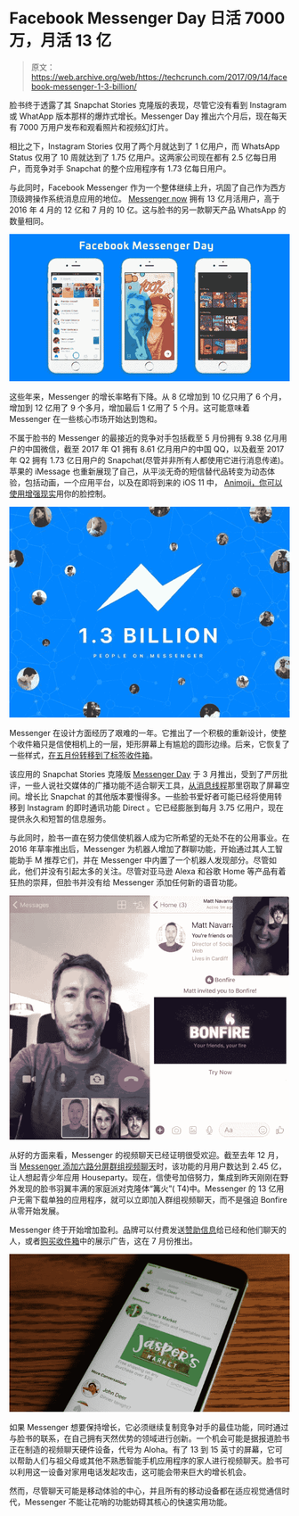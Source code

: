 # Facebook Messenger Day 日活 7000 万，月活 13 亿

> 原文：<https://web.archive.org/web/https://techcrunch.com/2017/09/14/facebook-messenger-1-3-billion/>

脸书终于透露了其 Snapchat Stories 克隆版的表现，尽管它没有看到 Instagram 或 WhatApp 版本那样的爆炸式增长。Messenger Day 推出六个月后，现在每天有 7000 万用户发布和观看照片和视频幻灯片。

相比之下，Instagram Stories 仅用了两个月就达到了 1 亿用户，而 WhatsApp Status 仅用了 10 周就达到了 1.75 亿用户。这两家公司现在都有 2.5 亿每日用户，而竞争对手 Snapchat 的整个应用程序有 1.73 亿每日用户。

与此同时，Facebook Messenger 作为一个整体继续上升，巩固了自己作为西方顶级跨操作系统消息应用的地位。 [Messenger now](https://web.archive.org/web/20230307031951/https://www.facebook.com/messenger/photos/a.882538591865822.1073741828.602814669838217/1530168793769462/?type=3&theater) 拥有 13 亿月活用户，高于 2016 年 4 月的 12 亿和 7 月的 10 亿。这与脸书的另一款聊天产品 WhatsApp 的数量相同。

![](img/8c178ffb884ad0b01aebc7beec896265.png)

这些年来，Messenger 的增长率略有下降。从 8 亿增加到 10 亿只用了 6 个月，增加到 12 亿用了 9 个多月，增加最后 1 亿用了 5 个月。这可能意味着 Messenger 在一些核心市场开始达到饱和。

不属于脸书的 Messenger 的最接近的竞争对手包括截至 5 月份拥有 9.38 亿月用户的中国微信，截至 2017 年 Q1 拥有 8.61 亿月用户的中国 QQ，以及截至 2017 年 Q2 拥有 1.73 亿日用户的 Snapchat(尽管并非所有人都使用它进行消息传递)。苹果的 iMessage 也重新展现了自己，从平淡无奇的短信替代品转变为动态体验，包括动画，一个应用平台，以及在即将到来的 iOS 11 中， [Animoji，你可以使用增强现实](https://web.archive.org/web/20230307031951/https://techcrunch.com/2017/09/12/iphone-x-animoji/)用你的脸控制。

![](img/804488e3159efcbe4891b201e38497a9.png)

Messenger 在设计方面经历了艰难的一年。它推出了一个积极的重新设计，使整个收件箱只是信使相机上的一层，矩形屏幕上有尴尬的圆形边缘。后来，它恢复了一些样式，[在五月份转移到了标签收件箱](https://web.archive.org/web/20230307031951/https://techcrunch.com/2017/05/18/facebook-messenger-debuts-a-new-look-focused-on-improving-navigation/)。

该应用的 Snapchat Stories 克隆版 [Messenger Day](https://web.archive.org/web/20230307031951/https://techcrunch.com/2017/03/09/facebook-messenger-day/) 于 3 月推出，受到了严厉批评，一些人说社交媒体的广播功能不适合聊天工具，[从消息线程](https://web.archive.org/web/20230307031951/https://techcrunch.com/2017/03/13/to-day-or-not-today/)那里窃取了屏幕空间。增长比 Snapchat 的其他版本要慢得多。一些脸书爱好者可能已经将使用转移到 Instagram 的即时通讯功能 Direct 。它已经膨胀到每月 3.75 亿用户，现在提供永久和短暂的信息服务。

与此同时，脸书一直在努力使信使机器人成为它所希望的无处不在的公用事业。在 2016 年草率推出后，Messenger 为机器人增加了群聊功能，开始通过其人工智能助手 M 推荐它们，并在 Messenger 中内置了一个机器人发现部分。尽管如此，他们并没有引起太多的关注。尽管对亚马逊 Alexa 和谷歌 Home 等产品有着狂热的崇拜，但脸书并没有给 Messenger 添加任何新的语音功能。

![](img/fca313c9fa403330a736cae4c4da559d.png)

从好的方面来看，Messenger 的视频聊天已经证明很受欢迎。截至去年 12 月，当 [Messenger 添加六路分屏群组视频聊天](https://web.archive.org/web/20230307031951/https://techcrunch.com/2016/12/19/messenger-group-video-chat/)时，该功能的月用户数达到 2.45 亿，让人想起青少年应用 Houseparty。现在，信使号加倍努力，集成到昨天刚刚在野外发现的脸书羽翼丰满的家庭派对克隆体“篝火”( T4)中。Messenger 的 13 亿用户无需下载单独的应用程序，就可以立即加入群组视频聊天，而不是强迫 Bonfire 从零开始发展。

Messenger 终于开始增加盈利。品牌可以付费发送[赞助信息](https://web.archive.org/web/20230307031951/https://techcrunch.com/2016/04/12/facebook-sponsored-messages/)给已经和他们聊天的人，或者[购买收件箱](https://web.archive.org/web/20230307031951/https://techcrunch.com/2017/07/11/facebook-messenger-display-ads/)中的展示广告，这在 7 月份推出。

![](img/50b5405adbf7c50e420e27c48582f0a3.png)

如果 Messenger 想要保持增长，它必须继续复制竞争对手的最佳功能，同时通过与脸书的联系，在自己拥有天然优势的领域进行创新。一个机会可能是据报道脸书正在制造的视频聊天硬件设备，代号为 Aloha。有了 13 到 15 英寸的屏幕，它可以帮助人们与祖父母或其他不熟悉智能手机应用程序的家人进行视频聊天。脸书可以利用这一设备对家用电话发起攻击，这可能会带来巨大的增长机会。

然而，尽管聊天可能是移动体验的中心，并且所有的移动设备都在适应视觉通信时代，Messenger 不能让花哨的功能妨碍其核心的快速实用功能。